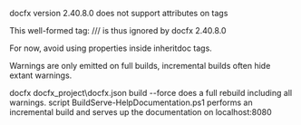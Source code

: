 docfx version 2.40.8.0 does not support attributes on <inheritdoc/> tags

This well-formed tag:  /// <inheritdoc cref="Boolean.ToString()"/> is thus ignored by docfx 2.40.8.0

For now, avoid using properties inside inheritdoc tags.



Warnings are only emitted on full builds, incremental builds often hide extant warnings.

docfx docfx_project\docfx.json build --force does a full rebuild including all warnings.
script BuildServe-HelpDocumentation.ps1 performs an incremental build and serves up the documentation on localhost:8080





